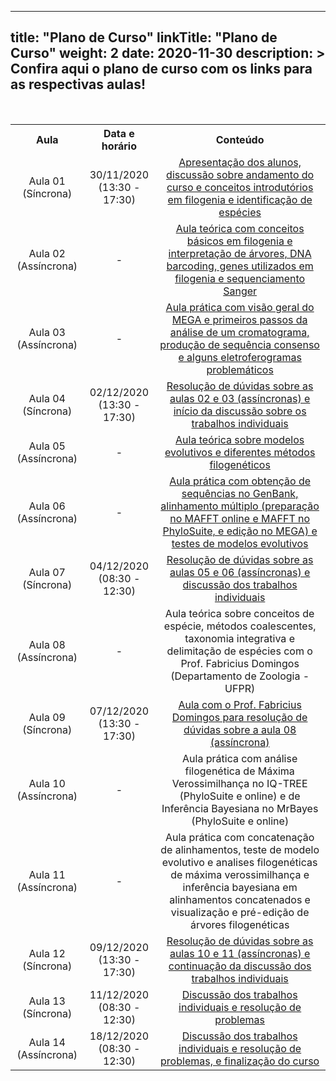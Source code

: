 
---
title: "Plano de Curso"
linkTitle: "Plano de Curso"
weight: 2
date: 2020-11-30
description: >
  Confira aqui o plano de curso com os links para as respectivas aulas!
---

<br>
<div align="center">
<table class="center" style="text-align:center;">
  <tr>
    <th style="vertical-align:middle;"><strong>Aula</strong></th>
    <th style="vertical-align:middle;"><strong>Data e horário</strong></th>
	<th style="vertical-align:middle;"><strong>Conteúdo</strong></th>
  <tr>
  <td>Aula 01 (Síncrona)</td>
  <td>30/11/2020 <br>(13:30 - 17:30)</td>
  <td><a href="https://cursodefilogeniaufpr.netlify.app/turma_02/sincronas/aula_01">Apresentação dos alunos, discussão sobre andamento do curso e conceitos introdutórios em filogenia e identificação de espécies</a></td>
  <tr>
  <td>Aula 02 (Assíncrona)</td>
  <td>-</td>
  <td><a href="">Aula teórica com conceitos básicos em filogenia e interpretação de árvores, DNA barcoding, genes utilizados em filogenia e sequenciamento Sanger</a></td>
  <tr>
  <td>Aula 03 (Assíncrona)</td>
  <td>-</td>
  <td><a href="">Aula prática com visão geral do MEGA e primeiros passos da análise de um cromatograma, produção de sequência consenso e alguns eletroferogramas problemáticos</a></td>
  <tr>
  <td>Aula 04 (Síncrona)</td>
  <td>02/12/2020 <br>(13:30 - 17:30)</td>
  <td><a href="https://cursodefilogeniaufpr.netlify.app/turma_02/sincronas/aula_02">Resolução de dúvidas sobre as aulas 02 e 03 (assíncronas) e início da discussão sobre os trabalhos individuais</a></td>
  <tr>
  <td>Aula 05 (Assíncrona)</td>
  <td>-</td>
  <td><a href="">Aula teórica sobre modelos evolutivos e diferentes métodos filogenéticos</a></td>
  <tr>
  <td>Aula 06 (Assíncrona)</td>
  <td>-</td>
  <td><a href="">Aula prática com obtenção de sequências no GenBank, alinhamento múltiplo (preparação no MAFFT online e MAFFT no PhyloSuite, e edição no MEGA) e testes de modelos evolutivos</a></td>
  <tr>
  <td>Aula 07 (Síncrona)</td>
  <td>04/12/2020 <br>(08:30 - 12:30)</td>
  <td><a href="https://cursodefilogeniaufpr.netlify.app/turma_02/sincronas/aula_03">Resolução de dúvidas sobre as aulas 05 e 06 (assíncronas) e discussão dos trabalhos individuais</a></td>
  <tr>
  <td>Aula 08 (Assíncrona)</td>
  <td>-</td>
  <td>Aula teórica sobre conceitos de espécie, métodos coalescentes, taxonomia integrativa e delimitação de espécies com o Prof. Fabricius Domingos (Departamento de Zoologia - UFPR)</td>
  <tr>
  <td>Aula 09 (Síncrona)</td>
  <td>07/12/2020 <br>(13:30 - 17:30)</td>
  <td><a href="https://cursodefilogeniaufpr.netlify.app/turma_02/sincronas/aula_04">Aula com o Prof. Fabricius Domingos para resolução de dúvidas sobre a aula 08 (assíncrona)<a></td>
  <tr>
  <td>Aula 10 (Assíncrona)</td>
  <td>-</td>
  <td>Aula prática com análise filogenética de Máxima Verossimilhança no IQ-TREE (PhyloSuite e online) e de Inferência Bayesiana no MrBayes (PhyloSuite e online)</td>
  <tr>
  <td>Aula 11 (Assíncrona)</td>
  <td>-</td>
  <td>Aula prática com concatenação de alinhamentos, teste de modelo evolutivo e analises filogenéticas de máxima verossimilhança e inferência bayesiana em alinhamentos concatenados e visualização e pré-edição de árvores filogenéticas</td>
  <tr>
  <td>Aula 12 (Síncrona)</td>
  <td>09/12/2020 <br>(13:30 - 17:30)</td>
  <td><a href="https://cursodefilogeniaufpr.netlify.app/turma_02/sincronas/aula_05">Resolução de dúvidas sobre as aulas 10 e 11 (assíncronas) e continuação da discussão dos trabalhos individuais</td>
  <tr>
  <td>Aula 13 (Síncrona)</td>
  <td>11/12/2020 <br>(08:30 - 12:30)</td>
  <td><a href="https://cursodefilogeniaufpr.netlify.app/turma_02/sincronas/aula_06">Discussão dos trabalhos individuais e resolução de problemas</td>
  <tr>
  <td>Aula 14 (Assíncrona)</td>
  <td>18/12/2020 <br>(08:30 - 12:30)</td>
  <td><a href="https://cursodefilogeniaufpr.netlify.app/turma_02/sincronas/aula_07">Discussão dos trabalhos individuais e resolução de problemas, e finalização do curso</td>
  </table>
</div>

	
